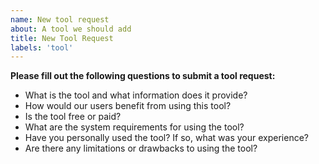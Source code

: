 ```yaml
---
name: New tool request
about: A tool we should add
title: New Tool Request
labels: 'tool'
---
```


**Please fill out the following questions to submit a tool request:**

* What is the tool and what information does it provide?
* How would our users benefit from using this tool?
* Is the tool free or paid?
* What are the system requirements for using the tool?
* Have you personally used the tool? If so, what was your experience?
* Are there any limitations or drawbacks to using the tool?